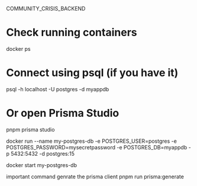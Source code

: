 COMMUNITY_CRISIS_BACKEND
# Check running containers
docker ps

# Connect using psql (if you have it)
psql -h localhost -U postgres -d myappdb

# Or open Prisma Studio
pnpm prisma studio


docker run --name my-postgres-db   -e POSTGRES_USER=postgres   -e POSTGRES_PASSWORD=mysecretpassword   -e POSTGRES_DB=myappdb   -p 5432:5432   -d postgres:15


docker start my-postgres-db

important command genrate the prisma client
pnpm run prisma:generate
